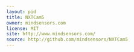 ```yaml
---
layout: pid
title: NXTCam5
owner: mindsensors.com
license: MIT
site: http://www.mindsensors.com/
source: http://github.com/mindsensors/NXTCam5
---
```

